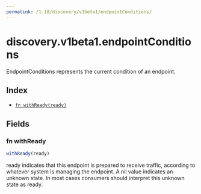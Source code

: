 ```yaml
---
permalink: /1.18/discovery/v1beta1/endpointConditions/
---
```


# discovery.v1beta1.endpointConditions

EndpointConditions represents the current condition of an endpoint.

## Index

* [`fn withReady(ready)`](#fn-withready)

## Fields

### fn withReady

```ts
withReady(ready)
```

ready indicates that this endpoint is prepared to receive traffic, according to whatever system is managing the endpoint. A nil value indicates an unknown state. In most cases consumers should interpret this unknown state as ready.